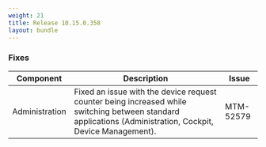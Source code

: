 ```yaml
---
weight: 21
title: Release 10.15.0.358
layout: bundle
---
```


<!--10.15.0.330 - 10.15.0.358-->


### Fixes

<div><table ><colgroup>
<col style="width: 15%;"><col style="width: 70%;"><col style="width: 15%;"></colgroup>
<thead><tr>
<th>
Component</th>
<th>
Description</th>
<th>
Issue</th>
</tr>
</thead><tbody>

<tr>
<td>Administration</td>
<td>Fixed an issue with the device request counter being increased while switching between standard applications (Administration, Cockpit, Device Management).</td>
<td>MTM-52579</td>
</tr>

</tbody></table></div>
